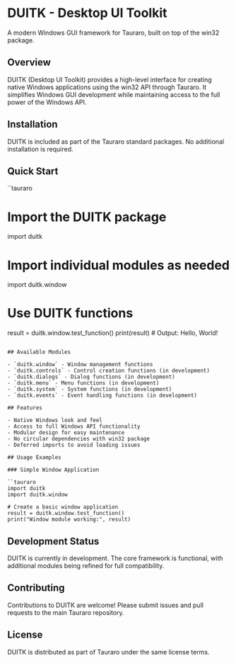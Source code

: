 # DUITK - Desktop UI Toolkit

A modern Windows GUI framework for Tauraro, built on top of the win32 package.

## Overview

DUITK (Desktop UI Toolkit) provides a high-level interface for creating native Windows applications using the win32 API through Tauraro. It simplifies Windows GUI development while maintaining access to the full power of the Windows API.

## Installation

DUITK is included as part of the Tauraro standard packages. No additional installation is required.

## Quick Start

``tauraro
# Import the DUITK package
import duitk

# Import individual modules as needed
import duitk.window

# Use DUITK functions
result = duitk.window.test_function()
print(result)  # Output: Hello, World!
```

## Available Modules

- `duitk.window` - Window management functions
- `duitk.controls` - Control creation functions (in development)
- `duitk.dialogs` - Dialog functions (in development)
- `duitk.menu` - Menu functions (in development)
- `duitk.system` - System functions (in development)
- `duitk.events` - Event handling functions (in development)

## Features

- Native Windows look and feel
- Access to full Windows API functionality
- Modular design for easy maintenance
- No circular dependencies with win32 package
- Deferred imports to avoid loading issues

## Usage Examples

### Simple Window Application

``tauraro
import duitk
import duitk.window

# Create a basic window application
result = duitk.window.test_function()
print("Window module working:", result)
```

## Development Status

DUITK is currently in development. The core framework is functional, with additional modules being refined for full compatibility.

## Contributing

Contributions to DUITK are welcome! Please submit issues and pull requests to the main Tauraro repository.

## License

DUITK is distributed as part of Tauraro under the same license terms.

